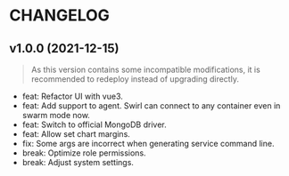 # CHANGELOG

## v1.0.0 (2021-12-15)

> As this version contains some incompatible modifications, it is recommended to redeploy instead of upgrading directly.
 
* feat: Refactor UI with vue3.
* feat: Add support to agent. Swirl can connect to any container even in swarm mode now.
* feat: Switch to official MongoDB driver.
* feat: Allow set chart margins.
* fix: Some args are incorrect when generating service command line.
* break: Optimize role permissions.
* break: Adjust system settings.
